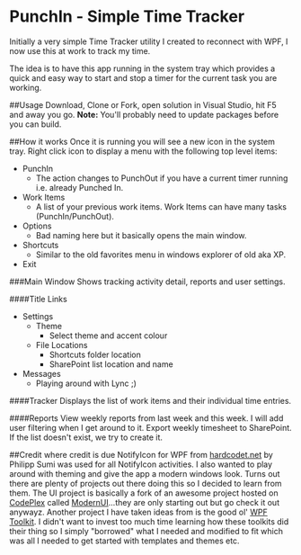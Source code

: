 PunchIn - Simple Time Tracker
=============================

Initially a very simple Time Tracker utility I created to reconnect with WPF, I now use this at work to track my time.

The idea is to have this app running in the system tray which provides a quick and easy way to start and stop a timer for the current task you are working.

##Usage
Download, Clone or Fork, open solution in Visual Studio, hit F5 and away you go.
**Note:** You'll probably need to update packages before you can build.

##How it works
Once it is running you will see a new icon in the system tray. Right click icon to display a menu with the following top level items:

* PunchIn
  - The action changes to PunchOut if you have a current timer running i.e. already Punched In.
* Work Items
  - A list of your previous work items. Work Items can have many tasks (PunchIn/PunchOut).
* Options
  - Bad naming here but it basically opens the main window.
* Shortcuts
  - Similar to the old favorites menu in windows explorer of old aka XP.
* Exit

###Main Window
Shows tracking activity detail, reports and user settings.

####Title Links

* Settings
  - Theme
    - Select theme and accent colour
  - File Locations
    - Shortcuts folder location
    - SharePoint list location and name
* Messages
  - Playing around with Lync ;)

####Tracker
Displays the list of work items and their individual time entries.

####Reports
View weekly reports from last week and this week. I will add user filtering when I get around to it.
Export weekly timesheet to SharePoint. If the list doesn't exist, we try to create it.

##Credit where credit is due
NotifyIcon for WPF from [hardcodet.net][4] by Philipp Sumi was used for all NotifyIcon activities.
I also wanted to play around with theming and give the app a modern windows look. Turns out there are plenty of projects out there doing this so I decided to learn from them. The UI project is basically a fork of an awesome project hosted on [CodePlex][2] called [ModernUI][1]...they are only starting out but go check it out anywayz. Another project I have taken ideas from is the good ol' [WPF Toolkit][3].
I didn't want to invest too much time learning how these toolkits did their thing so I simply "borrowed" what I needed and modified to fit which was all I needed to get started with templates and themes etc.

[1]:https://mui.codeplex.com/
[2]:https://www.codeplex.com/
[3]:https://wpftoolkit.codeplex.com/
[4]:http://www.hardcodet.net